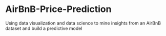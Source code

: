 # AirBnB-Price-Prediction
Using data visualization and data science to mine insights from an AirBnB dataset and build a predictive model
